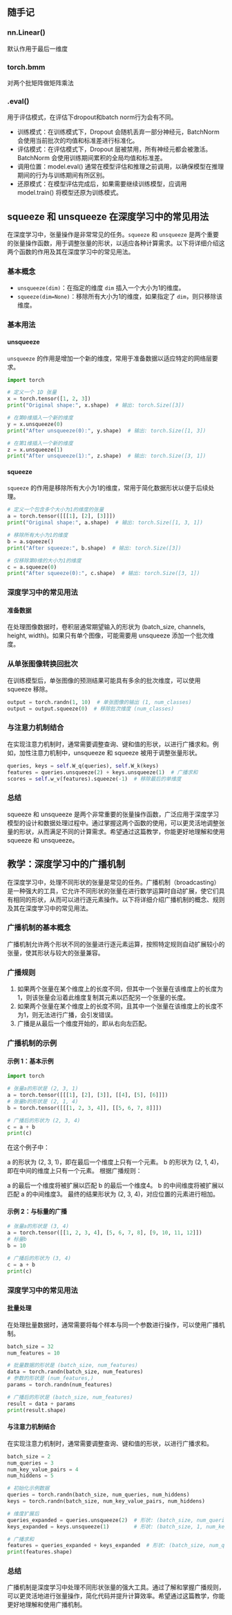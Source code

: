 ## 随手记
### nn.Linear()
默认作用于最后一维度
### torch.bmm
对两个批矩阵做矩阵乘法
### .eval()
用于评估模式，在评估下dropout和batch norm行为会有不同。
- 训练模式：在训练模式下，Dropout 会随机丢弃一部分神经元，BatchNorm 会使用当前批次的均值和标准差进行标准化。
- 评估模式：在评估模式下，Dropout 层被禁用，所有神经元都会被激活。BatchNorm 会使用训练期间累积的全局均值和标准差。
- 调用位置：model.eval() 通常在模型评估和推理之前调用，以确保模型在推理期间的行为与训练期间有所区别。
- 还原模式：在模型评估完成后，如果需要继续训练模型，应调用 model.train() 将模型还原为训练模式。
## squeeze 和 unsqueeze 在深度学习中的常见用法

在深度学习中，张量操作是非常常见的任务。`squeeze` 和 `unsqueeze` 是两个重要的张量操作函数，用于调整张量的形状，以适应各种计算需求。以下将详细介绍这两个函数的作用及其在深度学习中的常见用法。

### 基本概念

- `unsqueeze(dim)`：在指定的维度 `dim` 插入一个大小为1的维度。
- `squeeze(dim=None)`：移除所有大小为1的维度，如果指定了 `dim`，则只移除该维度。

### 基本用法

#### unsqueeze
`unsqueeze` 的作用是增加一个新的维度，常用于准备数据以适应特定的网络层要求。

```python
import torch

# 定义一个 1D 张量
x = torch.tensor([1, 2, 3])
print("Original shape:", x.shape)  # 输出: torch.Size([3])

# 在第0维插入一个新的维度
y = x.unsqueeze(0)
print("After unsqueeze(0):", y.shape)  # 输出: torch.Size([1, 3])

# 在第1维插入一个新的维度
z = x.unsqueeze(1)
print("After unsqueeze(1):", z.shape)  # 输出: torch.Size([3, 1])
```
#### squeeze
`squeeze` 的作用是移除所有大小为1的维度，常用于简化数据形状以便于后续处理。

```python
# 定义一个包含多个大小为1的维度的张量
a = torch.tensor([[[1], [2], [3]]])
print("Original shape:", a.shape)  # 输出: torch.Size([1, 3, 1])

# 移除所有大小为1的维度
b = a.squeeze()
print("After squeeze:", b.shape)  # 输出: torch.Size([3])

# 仅移除第0维的大小为1的维度
c = a.squeeze(0)
print("After squeeze(0):", c.shape)  # 输出: torch.Size([3, 1])
```

### 深度学习中的常见用法
#### 准备数据
在处理图像数据时，卷积层通常期望输入的形状为 (batch_size, channels, height, width)。如果只有单个图像，可能需要用 unsqueeze 添加一个批次维度。

### 从单张图像转换回批次
在训练模型后，单张图像的预测结果可能具有多余的批次维度，可以使用 squeeze 移除。

```python
output = torch.randn(1, 10)  # 单张图像的输出 (1, num_classes)
output = output.squeeze(0)  # 移除批次维度 (num_classes)
```

### 与注意力机制结合
在实现注意力机制时，通常需要调整查询、键和值的形状，以进行广播求和。例如，加性注意力机制中，unsqueeze 和 squeeze 被用于调整张量形状。

```python
queries, keys = self.W_q(queries), self.W_k(keys)
features = queries.unsqueeze(2) + keys.unsqueeze(1)  # 广播求和
scores = self.w_v(features).squeeze(-1)  # 移除最后的单维度
```

### 总结
squeeze 和 unsqueeze 是两个非常重要的张量操作函数，广泛应用于深度学习模型的设计和数据处理过程中。通过掌握这两个函数的使用，可以更灵活地调整张量的形状，从而满足不同的计算需求。希望通过这篇教学，你能更好地理解和使用 squeeze 和 unsqueeze。

## 教学：深度学习中的广播机制

在深度学习中，处理不同形状的张量是常见的任务。广播机制（broadcasting）是一种强大的工具，它允许不同形状的张量在进行数学运算时自动扩展，使它们具有相同的形状，从而可以进行逐元素操作。以下将详细介绍广播机制的概念、规则及其在深度学习中的常见用法。

### 广播机制的基本概念

广播机制允许两个形状不同的张量进行逐元素运算，按照特定规则自动扩展较小的张量，使其形状与较大的张量兼容。

### 广播规则

1. 如果两个张量在某个维度上的长度不同，但其中一个张量在该维度上的长度为1，则该张量会沿着此维度复制其元素以匹配另一个张量的长度。
2. 如果两个张量在某个维度上的长度不同，且其中一个张量在该维度上的长度不为1，则无法进行广播，会引发错误。
3. 广播是从最后一个维度开始的，即从右向左匹配。

### 广播机制的示例

#### 示例 1：基本示例

```python
import torch

# 张量a的形状是 (2, 3, 1)
a = torch.tensor([[[1], [2], [3]], [[4], [5], [6]]])
# 张量b的形状是 (2, 1, 4)
b = torch.tensor([[[1, 2, 3, 4]], [[5, 6, 7, 8]]])

# 广播后的形状为 (2, 3, 4)
c = a + b
print(c)
```

在这个例子中：

a 的形状为 (2, 3, 1)，即在最后一个维度上只有一个元素。
b 的形状为 (2, 1, 4)，即在中间的维度上只有一个元素。
根据广播规则：

a 的最后一个维度将被扩展以匹配 b 的最后一个维度4。
b 的中间维度将被扩展以匹配 a 的中间维度3。
最终的结果形状为 (2, 3, 4)，对应位置的元素进行相加。

#### 示例 2：与标量的广播
```python
# 张量a的形状是 (3, 4)
a = torch.tensor([[1, 2, 3, 4], [5, 6, 7, 8], [9, 10, 11, 12]])
# 标量b
b = 10

# 广播后的形状为 (3, 4)
c = a + b
print(c)
```

### 深度学习中的常见用法
#### 批量处理
在处理批量数据时，通常需要将每个样本与同一个参数进行操作，可以使用广播机制。

```python
batch_size = 32
num_features = 10

# 批量数据的形状是 (batch_size, num_features)
data = torch.randn(batch_size, num_features)
# 参数的形状是 (num_features,)
params = torch.randn(num_features)

# 广播后的形状是 (batch_size, num_features)
result = data + params
print(result.shape)
```

#### 与注意力机制结合
在实现注意力机制时，通常需要调整查询、键和值的形状，以进行广播求和。

``` python
batch_size = 2
num_queries = 3
num_key_value_pairs = 4
num_hiddens = 5

# 初始化示例数据
queries = torch.randn(batch_size, num_queries, num_hiddens)
keys = torch.randn(batch_size, num_key_value_pairs, num_hiddens)

# 维度扩展后
queries_expanded = queries.unsqueeze(2)  # 形状: (batch_size, num_queries, 1, num_hiddens)
keys_expanded = keys.unsqueeze(1)        # 形状: (batch_size, 1, num_key_value_pairs, num_hiddens)

# 广播求和
features = queries_expanded + keys_expanded  # 形状: (batch_size, num_queries, num_key_value_pairs, num_hiddens)
print(features.shape)
```

### 总结
广播机制是深度学习中处理不同形状张量的强大工具。通过了解和掌握广播规则，可以更灵活地进行张量操作，简化代码并提升计算效率。希望通过这篇教学，你能更好地理解和使用广播机制。